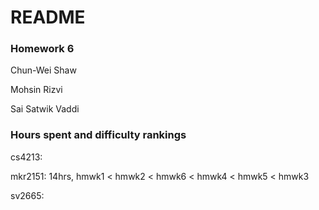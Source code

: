 # README

### Homework 6

Chun-Wei Shaw

Mohsin Rizvi

Sai Satwik Vaddi

### Hours spent and difficulty rankings

cs4213:

mkr2151: 14hrs, hmwk1 < hmwk2 < hmwk6 < hmwk4 < hmwk5 < hmwk3

sv2665:
